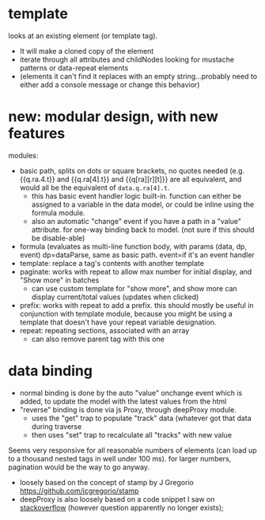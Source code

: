 # template
looks at an existing element (or template tag). 
* It will make a cloned copy of the element
* iterate through all attributes and childNodes looking for mustache patterns or data-repeat elements
* (elements it can't find it replaces with an empty string...probably need to either add a console message or change this behavior)

# new: modular design, with new features
modules:
  * basic path, splits on dots or square brackets, no quotes needed (e.g. {{q.ra.4.t}} and {{q.ra[4].t}} and {{q[ra][r][t]}} are all equivalent, and would all be the equivalent of `data.q.ra[4].t`.
    * this has basic event handler logic built-in. function can either be assigned to a variable in the data model, or could be inline using the formula module.
    * also an automatic "change" event if you have a path in a "value" attribute. for one-way binding back to model. (not sure if this should be disable-able)
  * formula (evaluates as multi-line function body, with params (data, dp, event) dp=dataParse, same as basic path. event=if it's an event handler
  * template: replace a tag's contents with another template
  * paginate: works with repeat to allow max number for initial display, and "Show more" in batches
    * can use custom template for "show more", and show more can display current/total values (updates when clicked)
  * prefix: works with repeat to add a prefix. this should mostly be useful in conjunction with template module, because you might be using a template that doesn't have your repeat variable designation.
  * repeat: repeating sections, associated with an array
    * can also remove parent tag with this one

# data binding
* normal binding is done by the auto "value" onchange event which is added, to update the model with the latest values from the html
* "reverse" binding is done via js Proxy, through deepProxy module. 
  * uses the "get" trap to populate "track" data (whatever got that data during traverse
  * then uses "set" trap to recalculate all "tracks" with new value

Seems very responsive for all reasonable numbers of elements (can load up to a thousand nested tags in well under 100 ms). for larger numbers, pagination would be the way to go anyway.

- loosely based on the concept of stamp by J Gregorio https://github.com/jcgregorio/stamp
- deepProxy is also loosely based on a code snippet I saw on [stackoverflow](https://stackoverflow.com/questions/49079437/deep-proxy-of-deep-nested-object-in-javascript#49079437) (however question apparently no longer exists);
  